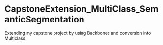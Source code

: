 # CapstoneExtension_MultiClass_SemanticSegmentation
Extending my capstone project by using Backbones and conversion into Multiclass 
